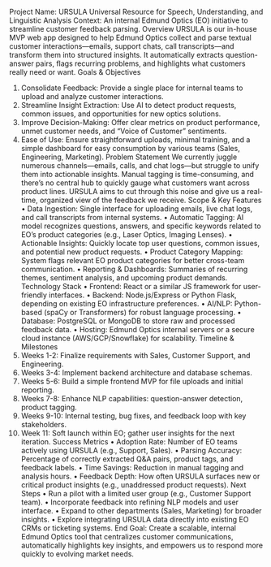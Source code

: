 Project Name: URSULA
Universal Resource for Speech, Understanding, and Linguistic Analysis
Context: An internal Edmund Optics (EO) initiative to streamline customer feedback parsing.
Overview
URSULA is our in-house MVP web app designed to help Edmund Optics collect and parse textual customer interactions—emails, support chats, call transcripts—and transform them into structured insights. It automatically extracts question-answer pairs, flags recurring problems, and highlights what customers really need or want.
Goals & Objectives
1.	Consolidate Feedback: Provide a single place for internal teams to upload and analyze customer interactions.
2.	Streamline Insight Extraction: Use AI to detect product requests, common issues, and opportunities for new optics solutions.
3.	Improve Decision-Making: Offer clear metrics on product performance, unmet customer needs, and “Voice of Customer” sentiments.
4.	Ease of Use: Ensure straightforward uploads, minimal training, and a simple dashboard for easy consumption by various teams (Sales, Engineering, Marketing).
Problem Statement
We currently juggle numerous channels—emails, calls, and chat logs—but struggle to unify them into actionable insights. Manual tagging is time-consuming, and there’s no central hub to quickly gauge what customers want across product lines. URSULA aims to cut through this noise and give us a real-time, organized view of the feedback we receive.
Scope & Key Features
•	Data Ingestion: Single interface for uploading emails, live chat logs, and call transcripts from internal systems.
•	Automatic Tagging: AI model recognizes questions, answers, and specific keywords related to EO’s product categories (e.g., Laser Optics, Imaging Lenses).
•	Actionable Insights: Quickly locate top user questions, common issues, and potential new product requests.
•	Product Category Mapping: System flags relevant EO product categories for better cross-team communication.
•	Reporting & Dashboards: Summaries of recurring themes, sentiment analysis, and upcoming product demands.
Technology Stack
•	Frontend: React or a similar JS framework for user-friendly interfaces.
•	Backend: Node.js/Express or Python Flask, depending on existing EO infrastructure preferences.
•	AI/NLP: Python-based (spaCy or Transformers) for robust language processing.
•	Database: PostgreSQL or MongoDB to store raw and processed feedback data.
•	Hosting: Edmund Optics internal servers or a secure cloud instance (AWS/GCP/Snowflake) for scalability.
Timeline & Milestones
1.	Weeks 1-2: Finalize requirements with Sales, Customer Support, and Engineering.
2.	Weeks 3-4: Implement backend architecture and database schemas.
3.	Weeks 5-6: Build a simple frontend MVP for file uploads and initial reporting.
4.	Weeks 7-8: Enhance NLP capabilities: question-answer detection, product tagging.
5.	Weeks 9-10: Internal testing, bug fixes, and feedback loop with key stakeholders.
6.	Week 11: Soft launch within EO; gather user insights for the next iteration. 
Success Metrics
•	Adoption Rate: Number of EO teams actively using URSULA (e.g., Support, Sales).
•	Parsing Accuracy: Percentage of correctly extracted Q&A pairs, product tags, and feedback labels.
•	Time Savings: Reduction in manual tagging and analysis hours.
•	Feedback Depth: How often URSULA surfaces new or critical product insights (e.g., unaddressed product requests).
Next Steps
•	Run a pilot with a limited user group (e.g., Customer Support team).
•	Incorporate feedback into refining NLP models and user interface.
•	Expand to other departments (Sales, Marketing) for broader insights.
•	Explore integrating URSULA data directly into existing EO CRMs or ticketing systems.
End Goal: Create a scalable, internal Edmund Optics tool that centralizes customer communications, automatically highlights key insights, and empowers us to respond more quickly to evolving market needs.

